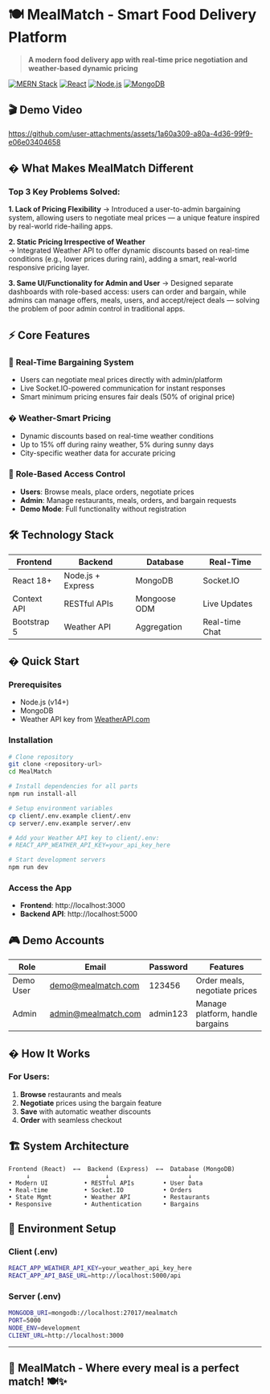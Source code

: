 # 🍽️ MealMatch - Smart Food Delivery Platform

> **A modern food delivery app with real-time price negotiation and weather-based dynamic pricing**

[![MERN Stack](https://img.shields.io/badge/Stack-MERN-green?style=flat-square)](https://github.com/your-repo)
[![React](https://img.shields.io/badge/React-18.0+-blue?style=flat-square&logo=react)](https://reactjs.org/)
[![Node.js](https://img.shields.io/badge/Node.js-Express-green?style=flat-square&logo=node.js)](https://nodejs.org/)
[![MongoDB](https://img.shields.io/badge/MongoDB-Database-green?style=flat-square&logo=mongodb)](https://mongodb.com/)

## 🎬 Demo Video

https://github.com/user-attachments/assets/1a60a309-a80a-4d36-99f9-e06e03404658

## � What Makes MealMatch Different

### **Top 3 Key Problems Solved:**

**1. Lack of Pricing Flexibility**
→ Introduced a user-to-admin bargaining system, allowing users to negotiate meal prices — a unique feature inspired by real-world ride-hailing apps.

**2. Static Pricing Irrespective of Weather**  
→ Integrated Weather API to offer dynamic discounts based on real-time conditions (e.g., lower prices during rain), adding a smart, real-world responsive pricing layer.

**3. Same UI/Functionality for Admin and User**
→ Designed separate dashboards with role-based access: users can order and bargain, while admins can manage offers, meals, users, and accept/reject deals — solving the problem of poor admin control in traditional apps.

## ⚡ Core Features

### 🎯 **Real-Time Bargaining System**
- Users can negotiate meal prices directly with admin/platform
- Live Socket.IO-powered communication for instant responses
- Smart minimum pricing ensures fair deals (50% of original price)

### �️ **Weather-Smart Pricing**
- Dynamic discounts based on real-time weather conditions
- Up to 15% off during rainy weather, 5% during sunny days
- City-specific weather data for accurate pricing

### 👥 **Role-Based Access Control**
- **Users**: Browse meals, place orders, negotiate prices
- **Admin**: Manage restaurants, meals, orders, and bargain requests
- **Demo Mode**: Full functionality without registration

## 🛠️ Technology Stack

| Frontend | Backend | Database | Real-Time |
|----------|---------|----------|-----------|
| React 18+ | Node.js + Express | MongoDB | Socket.IO |
| Context API | RESTful APIs | Mongoose ODM | Live Updates |
| Bootstrap 5 | Weather API | Aggregation | Real-time Chat |

## � Quick Start

### **Prerequisites**
- Node.js (v14+)
- MongoDB
- Weather API key from [WeatherAPI.com](https://www.weatherapi.com/)

### **Installation**
```bash
# Clone repository
git clone <repository-url>
cd MealMatch

# Install dependencies for all parts
npm run install-all

# Setup environment variables
cp client/.env.example client/.env
cp server/.env.example server/.env

# Add your Weather API key to client/.env:
# REACT_APP_WEATHER_API_KEY=your_api_key_here

# Start development servers
npm run dev
```

### **Access the App**
- **Frontend**: http://localhost:3000
- **Backend API**: http://localhost:5000

## 🎮 Demo Accounts

| Role | Email | Password | Features |
|------|-------|----------|----------|
| Demo User | demo@mealmatch.com | 123456 | Order meals, negotiate prices |
| Admin | admin@mealmatch.com | admin123 | Manage platform, handle bargains |

## � How It Works

### **For Users:**
1. **Browse** restaurants and meals
2. **Negotiate** prices using the bargain feature  
3. **Save** with automatic weather discounts
4. **Order** with seamless checkout

## 🏗️ System Architecture

```
Frontend (React)  ←→  Backend (Express)  ←→  Database (MongoDB)
     ↓                     ↓                      ↓
• Modern UI          • RESTful APIs        • User Data
• Real-time          • Socket.IO           • Orders  
• State Mgmt         • Weather API         • Restaurants
• Responsive         • Authentication      • Bargains
```

## 🔧 Environment Setup

### **Client (.env)**
```bash
REACT_APP_WEATHER_API_KEY=your_weather_api_key_here
REACT_APP_API_BASE_URL=http://localhost:5000/api
```

### **Server (.env)**
```bash
MONGODB_URI=mongodb://localhost:27017/mealmatch
PORT=5000
NODE_ENV=development
CLIENT_URL=http://localhost:3000
```

---

## 🌟 **MealMatch - Where every meal is a perfect match!** 🍽️✨
